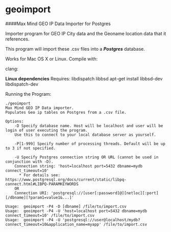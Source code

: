 # geoimport
####Max Mind GEO IP Data Importer for Postgres

Importer program for GEO IP City data and the Geoname location data that it references.

This program will import these .csv files into a _**Postgres**_ database.

Works for Mac OS X or Linux. Compile with:

clang: 

**Linux dependencies** Requires: libdispatch libbsd
apt-get install libbsd-dev libdispatch-dev


Running the Program:
```
./geoimport
Max Mind GEO IP Data importer.
Populates Geo ip tables on Postgres from a .csv file.

Options:
	-D Specify database name. Host will be localhost and user will be login of user executing the program.
	Use this to connect to your local database server as yourself.

	-P[1-999] Specify number of processing threads. Default will be up to 3 if not specified.

	-U Specify Postgres connection string OR URL (cannot be used in conjunction with -D).
	Connection string: 'host=localhost port=5432 dbname=mydb connect_timeout=10'
	  * For details see: https://www.postgresql.org/docs/current/static/libpq-connect.html#LIBPQ-PARAMKEYWORDS
	OR
	Connection URI: 'postgresql://[user[:password]@][netloc][:port][/dbname][?param1=value1&...]' 

Usage:	geoimport -P4 -D [dbname] /file/to/import.csv
Usage:	geoimport -P4 -U 'host=localhost port=5432 dbname=mydb connect_timeout=10' /file/to/import.csv
Usage:	geoimport -P4 -U 'postgresql://user@localhost/mydb?connect_timeout=10&application_name=myapp' /file/to/import.csv
```
